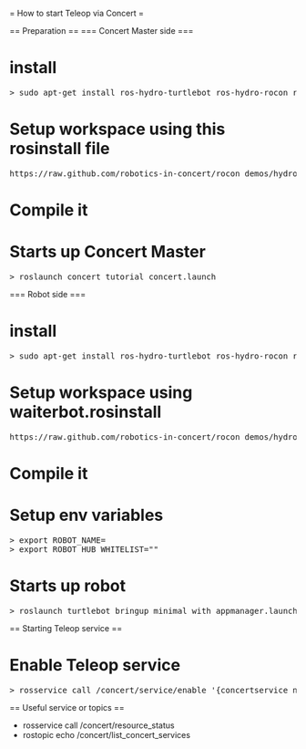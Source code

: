 

= How to start Teleop via Concert =

== Preparation ==
=== Concert Master side ===

# install

<pre>
> sudo apt-get install ros-hydro-turtlebot ros-hydro-rocon ros-hydro-unique-identifier
</pre>

# Setup workspace using this rosinstall file

<pre>
https://raw.github.com/robotics-in-concert/rocon_demos/hydro-devel/opp_demo/rosinstalls/concert_master.rosinstall
</pre>

# Compile it

# Starts up Concert Master

<pre>
> roslaunch concert_tutorial concert.launch
</pre>

=== Robot side ===

# install

<pre>
> sudo apt-get install ros-hydro-turtlebot ros-hydro-rocon ros-hydro-unique-identifier
</pre>

# Setup workspace using waiterbot.rosinstall

<pre>
https://raw.github.com/robotics-in-concert/rocon_demos/hydro-devel/opp_demo/rosinstalls/waiterbot.rosinstall
</pre>

# Compile it

# Setup env variables

<pre>
> export ROBOT_NAME=<YOUR ROBOT NAME>
> export ROBOT_HUB_WHITELIST="<CONCERT_NAME>"
</pre>

# Starts up robot

<pre>
> roslaunch turtlebot_bringup minimal_with_appmanager.launch
</pre>

== Starting Teleop service ==

# Enable Teleop service

<pre>
> rosservice call /concert/service/enable '{concertservice_name: Teleop, enable: true }'
</pre>

== Useful service or topics ==

* rosservice call /concert/resource_status
* rostopic echo /concert/list_concert_services

